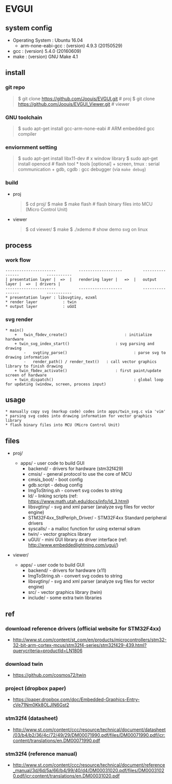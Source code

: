 # EVGUI

## system config
  * Operating System	: Ubuntu 16.04
	* arm-none-eabi-gcc	: (version) 4.9.3 (20150529)
  * gcc								: (version) 5.4.0 (20160609)
  * make							: (version) GNU Make 4.1

## install
### git repo
  > $ git clone https://github.com/Joouis/EVGUI.git # proj
  > $ git clone https://github.com/Joouis/EVGUI_Viewer.git # viewer
### GNU toolchain
  > $ sudo apt-get install gcc-arm-none-eabi # ARM embedded gcc compiler
### enviornment setting
  > $ sudo apt-get install libx11-dev # x window library
  > $ sudo apt-get install openocd # flash tool
	* tools [optional]
		+ screen, tmux 	: serial communication
		+ gdb, cgdb			: gcc debugger (via `make debug`)
### build
  * proj
    > $ cd proj/
    > $ make
    > $ make flash # flash binary files into MCU (Micro Control Unit)
  * viewer
    > $ cd viewer/
    > $ make
    > $ ./xdemo # show demo svg on linux

## process
### work flow
	----------------------			-------------------			----------------			-----------
	| presentation layer |	=>	|	rendering layer |	=> 	|	output layer |	=>	| drivers |
	----------------------			-------------------			----------------			-----------
	* presentation layer : libsvgtiny, ezxml
	* render layer			 : twin
	* output layer			 : uGUI
### svg render
	* main()
		+	twin_fbdev_create()							: initialize hardware
		+ twin_svg_index_start()					: svg parsing and drawing
			-	svgtiny_parse()								: parse svg to drawing information
			-	render_path() / render_text()	: call vector graphics library to finish drawing
		+ twin_fbdev_activate()						: first paint/update screen of hardware
		+ twin_dispatch()									: global loop for updating (window, screen, process input)

## usage
	* manually copy svg (markup code) codes into apps/twin_svg.c via 'vim'
	* parsing svg codes into drawing information for vector graphics library
	* flash binary files into MCU (Micro Control Unit)

## files
  * proj/
    + apps/ 											- user code to build GUI
		+ backend/										- drivers for hardware (stm32f429)
		+ cmsis/											- general protocol to use the core of MCU
		+ cmsis_boot/									- boot config
		+ gdb.script									- debug config
		+ ImgToString.sh							- convert svg codes to string
		+ ld/													- linking scripts (ref: https://www.math.utah.edu/docs/info/ld_3.html)
		+ libsvgtiny/									- svg and xml parser (analyze svg files for vector engine)
		+ STM32F4xx_StdPeriph_Driver/	- STM32F4xx Standard peripheral drivers
		+ syscalls/										- a malloc function for using external sdram
		+ twin/												- vector graphics library
		+ uGUI/												- mini GUI library as driver interface (ref: http://www.embeddedlightning.com/ugui/)

  * viewer/
    + apps/ 											- user code to build GUI
		+ backend/										- drivers for hardware (x11)
		+ ImgToString.sh							- convert svg codes to string
		+ libsvgtiny/									- svg and xml parser (analyze svg files for vector engine)
		+ src/												- vector graphics library (twin)
		+ include/										- some extra twin libraries

## ref
### download reference drivers (official website for STM32F4xx)
  * http://www.st.com/content/st_com/en/products/microcontrollers/stm32-32-bit-arm-cortex-mcus/stm32f4-series/stm32f429-439.html?querycriteria=productId=LN1806
### download twin
  * https://github.com/cosmos72/twin
### project (dropbox paper)
  * https://paper.dropbox.com/doc/Embedded-Graphics-Entry-cVe71Nm0Kk8OLJlN6Gst2
### stm32f4 (datasheet)
  * http://www.st.com/content/ccc/resource/technical/document/datasheet/03/b4/b2/36/4c/72/49/29/DM00071990.pdf/files/DM00071990.pdf/jcr:content/translations/en.DM00071990.pdf
### stm32f4 (reference manual)
  * http://www.st.com/content/ccc/resource/technical/document/reference_manual/3d/6d/5a/66/b4/99/40/d4/DM00031020.pdf/files/DM00031020.pdf/jcr:content/translations/en.DM00031020.pdf
